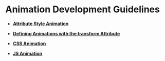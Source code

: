 # Animation Development Guidelines<a name="EN-US_TOPIC_0000001164217296"></a>

-   **[Attribute Style Animation](ui-js-animate-attribute-style.md)**  

-   **[Defining Animations with the transform Attribute](ui-js-animate-transform.md)**  

-   **[CSS Animation](ui-js-animate-css.md)**  

-   **[JS Animation](ui-js-animate-javascript.md)**  


